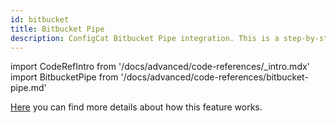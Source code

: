 ```yaml
---
id: bitbucket
title: Bitbucket Pipe
description: ConfigCat Bitbucket Pipe integration. This is a step-by-step guide on how to use the ConfigCat Bitbucket integration to eliminate tech debt in your project.
---
```


import CodeRefIntro from '/docs/advanced/code-references/_intro.mdx'
import BitbucketPipe from '/docs/advanced/code-references/bitbucket-pipe.md'

<CodeRefIntro linkText="Bitbucket Pipe" linkUrl="https://bitbucket.org/product/features/pipelines/integrations?p=configcat/scan-repository-pipe" linkTarget="_blank" />

[Here](/docs/advanced/code-references/overview) you can find more details about how this feature works.

<BitbucketPipe />